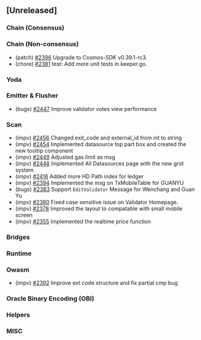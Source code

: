 <!--
(feat): New feature
(impv): Improvement / Enhancement
(docs): Documentation
(bugs): Bug fixes
(chore): Chore/cleanup work
-->

## [Unreleased]

### Chain (Consensus)

### Chain (Non-consensus)

- (patch) [\#2396](https://github.com/bandprotocol/bandchain/pull/2396) Upgrade to Cosmos-SDK v0.39.1-rc3.
- (chore) [\#2381](https://github.com/bandprotocol/bandchain/pull/2381) test: Add more unit tests in keeper.go.

### Yoda

### Emitter & Flusher

- (bugs) [\#2447](https://github.com/bandprotocol/bandchain/pull/2447) Improve validator votes view performance

### Scan

- (impv) [\#2456](https://github.com/bandprotocol/bandchain/pull/2456) Changed exit_code and external_id from int to string
- (impv) [\#2454](https://github.com/bandprotocol/bandchain/pull/2454) Implemented datasource top part box and created the new tooltip component
- (impv) [\#2449](https://github.com/bandprotocol/bandchain/pull/2449) Adjusted gas limit as msg
- (impv) [\#2448](https://github.com/bandprotocol/bandchain/pull/2448) Implemented All Datasources page with the new grid system.
- (impv) [\#2416](https://github.com/bandprotocol/bandchain/pull/2416) Added more HD Path index for ledger
- (impv) [\#2394](https://github.com/bandprotocol/bandchain/pull/2394) Implemented the msg on TxMobileTable for GUANYU
- (bugs) [\#2383](https://github.com/bandprotocol/bandchain/pull/2383) Support `EditValidator` Message for Wenchang and Guan Yu
- (impv) [\#2380](https://github.com/bandprotocol/bandchain/pull/2380) Fixed case sensitive issue on Validator Homepage.
- (impv) [\#2378](https://github.com/bandprotocol/bandchain/pull/2378) Improved the layout to compatable with small mobile screen
- (impv) [\#2355](https://github.com/bandprotocol/bandchain/pull/2355) Implemented the realtime price function

### Bridges

### Runtime

### Owasm

- (impv) [\#2392](https://github.com/bandprotocol/bandchain/pull/2392) Improve ext code structure and fix partial cmp bug

### Oracle Binary Encoding (OBI)

### Helpers

### MISC
